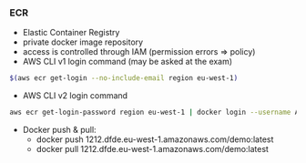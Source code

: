 ### ECR ###
* Elastic Container Registry
* private docker image repository
* access is controlled through IAM (permission errors => policy)  
* AWS CLI v1 login command (may be asked at the exam)
```bash 
$(aws ecr get-login --no-include-email region eu-west-1)    
```
* AWS CLI v2 login command
```bash 
aws ecr get-login-password region eu-west-1 | docker login --username AWS --password-stdin 12qweq.dkr.amazon.com    
```
* Docker push & pull:
    * docker push 1212.dfde.eu-west-1.amazonaws.com/demo:latest
    * docker pull 1212.dfde.eu-west-1.amazonaws.com/demo:latest